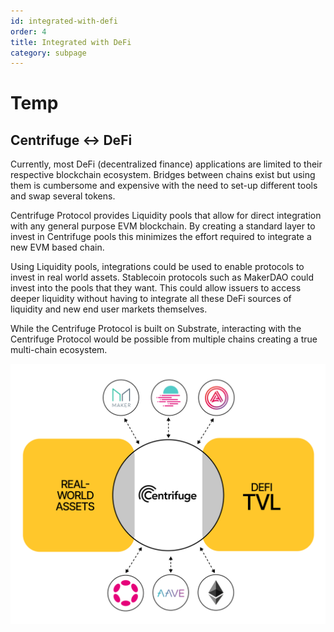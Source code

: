 ```yaml
---
id: integrated-with-defi
order: 4
title: Integrated with DeFi
category: subpage
---
```


# Temp

## Centrifuge <-> DeFi
Currently, most DeFi (decentralized finance) applications are limited to their respective blockchain ecosystem. Bridges between chains exist but using them is cumbersome and expensive with the need to set-up different tools and swap several tokens.

Centrifuge Protocol provides Liquidity pools that allow for direct integration with any general purpose EVM blockchain. By creating a standard layer to invest in Centrifuge pools this minimizes the effort required to integrate a new EVM based chain.

Using Liquidity pools, integrations could be used to enable protocols to invest in real world assets. Stablecoin protocols such as MakerDAO could invest into the pools that they want. This could allow issuers to access deeper liquidity without having to integrate all these DeFi sources of liquidity and new end user markets themselves.

While the Centrifuge Protocol is built on Substrate, interacting with the Centrifuge Protocol would be possible from multiple chains creating a true multi-chain ecosystem. 

![](./images/ecosystem.png#width=40%;)
